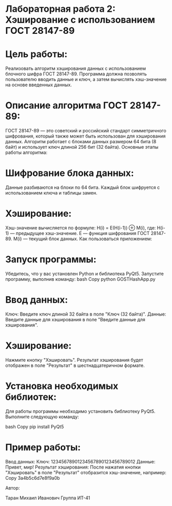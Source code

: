 # Лабораторная работа 2: Хэширование с использованием ГОСТ 28147-89

# Цель работы:

Реализовать алгоритм хэширования данных с использованием блочного шифра ГОСТ 28147-89. Программа должна позволять пользователю вводить данные и ключ, а затем вычислять хэш-значение на основе введенных данных.

# Описание алгоритма ГОСТ 28147-89:

ГОСТ 28147-89 — это советский и российский стандарт симметричного шифрования, который также может быть использован для хэширования данных. Алгоритм работает с блоками данных размером 64 бита (8 байт) и использует ключ длиной 256 бит (32 байта). Основные этапы работы алгоритма:

# Шифрование блока данных:
Данные разбиваются на блоки по 64 бита.
Каждый блок шифруется с использованием ключа и таблицы замен.
# Хэширование:
Хэш-значение вычисляется по формуле: H(i) = E(H(i-1)) ⊕ M(i), где:
H(i-1) — предыдущее хэш-значение.
E — функция шифрования ГОСТ 28147-89.
M(i) — текущий блок данных.
Как пользоваться приложением:

# Запуск программы:
Убедитесь, что у вас установлен Python и библиотека PyQt5.
Запустите программу, выполнив команду:
bash
Copy
python GOSTHashApp.py
# Ввод данных:
Ключ: Введите ключ длиной 32 байта в поле "Ключ (32 байта)".
Данные: Введите данные для хэширования в поле "Введите данные для хэширования".
# Хэширование:
Нажмите кнопку "Хэшировать".
Результат хэширования будет отображен в поле "Результат" в шестнадцатеричном формате.
# Установка необходимых библиотек:

Для работы программы необходимо установить библиотеку PyQt5. Выполните следующую команду:

bash
Copy
pip install PyQt5
# Пример работы:

Ввод данных:
Ключ: 12345678901234567890123456789012
Данные: Привет, мир!
Результат хэширования:
После нажатия кнопки "Хэшировать" в поле "Результат" отобразится хэш-значение, например:
Copy
3a4b5c6d7e8f9a0b

Автор:

Таран Михаил Иванович
Группа ИТ-41
